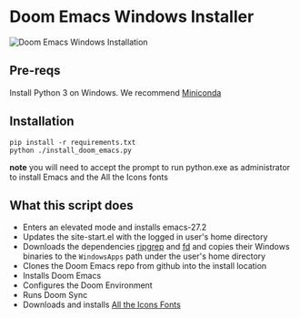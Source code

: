 # Doom Emacs Windows Installer
![Doom Emacs Windows Installation](.github/doom-emacs-install.gif)

## Pre-reqs
Install Python 3 on Windows. We recommend [Miniconda](https://conda.io/miniconda.html)

## Installation
``` shell
pip install -r requirements.txt
python ./install_doom_emacs.py
```
**note** you will need to accept the prompt to run python.exe as administrator to install Emacs and the All the Icons fonts

## What this script does

-   Enters an elevated mode and installs emacs-27.2
-   Updates the site-start.el with the logged in user's home directory
-   Downloads the dependencies [ripgrep](https://github.com/BurntSushi/ripgrep) and [fd](https://github.com/sharkdp/fd) and copies their Windows binaries to the `WindowsApps` path under the user's home directory 
-   Clones the Doom Emacs repo from github into the install location
-   Installs Doom Emacs
-   Configures the Doom Environment
-   Runs Doom Sync
-   Downloads and installs [All the Icons Fonts](https://github.com/domtronn/all-the-icons.el/)